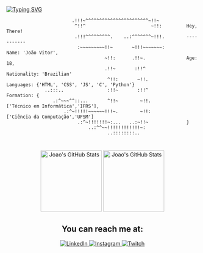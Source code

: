 
[![Typing SVG](https://readme-typing-svg.herokuapp.com?font=Raleway&weight=600&duration=7000&pause=3000&color=063A6E&background=FFFA5300&center=true&vCenter=true&width=1000&lines=Hello!+My+name+is+Jo%C3%A3o+Vitor+%F0%9F%91%80)](https://git.io/typing-svg)

```          
                        .!!!~^^^^^^^^^^^^^^^^^^^^^^^~!!~              
                         ^!!^                        ~!!:         Hey, There!
                         .!!!^^^^^^^^^.    ..:^^^^^^^~!!!.        -----------
                          :~~~~~~~~~!!~       ~!!!~~~~~~~:        Name: 'João Vitor',    
                                    ~!!:      .!!~.               Age: 18,
                                    .!!~       :!!^               Nationality: 'Brazilian'    
                                     ^!!:       ~!!.              Languages: {'HTML', 'CSS', 'JS', 'C', 'Python'}    
              ..:::..                :!!~       :!!^              Formation: {     
                 .:^~~~^^::...       ^!!~        ~!!.               ['Técnico em Informática','IFRS'],   
                     .:^~!!!!!~~~~~~!!!~.        ~!!:               ['Ciência da Computação','UFSM']  
                          .:^~!!!!!!!~:...   ..:~!!~              }   
                              ..:^^~~!!!!!!!!!!!!~:                   
                                     ..::::::::..       

```

#

<p align="center">  
<img alt="Joao's GitHub Stats" height="160em" src="https://github-readme-stats.vercel.app/api?username=JoaoVtrxx&show_icons=true&border_color=ffff00&theme=yeblu&custom_title=João's%20Stats&rank_icon=github">
<img alt="Joao's GitHub Stats" height="160em" src="https://github-readme-stats.vercel.app/api/top-langs/?username=JoaoVtrxx&layout=compact&theme=yeblu&border_color=ffff00">
</p>

<h2 align="center">You can reach me at:</h2>

<p align="center">
<a href="https://www.linkedin.com/in/joão-vitor-da-silva-3750a325a/">
<img alt="LinkedIn" src="https://img.shields.io/badge/LinkedIn-0077B5?style=for-the-badge&logo=linkedin&logoColor=white">
</a>
<a href="https://www.instagram.com/joaovtrsilvaa/">
<img alt="Instagram" src="https://img.shields.io/badge/Instagram-E4405F?style=for-the-badge&logo=instagram&logoColor=white">
</a>
<a href="https://discordapp.com/users/532311439952707624/">
<img alt="Twitch" src="https://img.shields.io/badge/Discord-7289DA?style=for-the-badge&logo=discord&logoColor=white">
</a>
</p>


